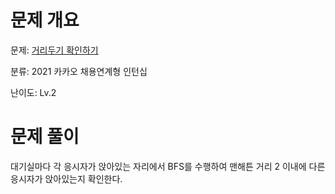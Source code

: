 # 문제 개요

문제: [거리두기 확인하기](https://school.programmers.co.kr/learn/courses/30/lessons/81302)

분류: 2021 카카오 채용연계형 인턴십

난이도: Lv.2

# 문제 풀이

대기실마다 각 응시자가 앉아있는 자리에서 BFS를 수행하여 맨해튼 거리 2 이내에 다른 응시자가 앉아있는지 확인한다.
